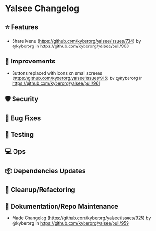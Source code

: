 # Yalsee Changelog

:star: Features
---
* Share Menu (https://github.com/kyberorg/yalsee/issues/734) by @kyberorg in https://github.com/kyberorg/yalsee/pull/960

:hammer: Improvements
---
* Buttons replaced with icons on small screens (https://github.com/kyberorg/yalsee/issues/915) by @kyberorg
  in https://github.com/kyberorg/yalsee/pull/961

:shield: Security
---

:lady_beetle: Bug Fixes
---

:test_tube: Testing
---

:computer: Ops
---

:package: Dependencies Updates
---

:broom: Cleanup/Refactoring
---

:notebook_with_decorative_cover: Dokumentation/Repo Maintenance
---

* Made Changelog (https://github.com/kyberorg/yalsee/issues/925) by @kyberorg
  in https://github.com/kyberorg/yalsee/pull/959